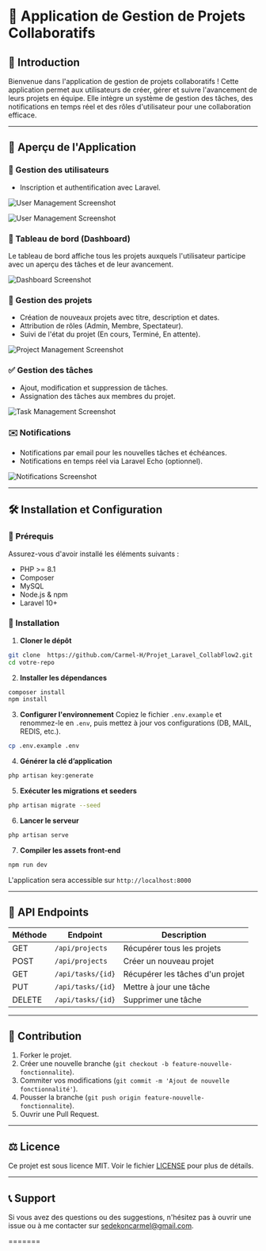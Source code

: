 
# 📌 Application de Gestion de Projets Collaboratifs

## 🚀 Introduction
Bienvenue dans l'application de gestion de projets collaboratifs ! Cette application permet aux utilisateurs de créer, gérer et suivre l'avancement de leurs projets en équipe. Elle intègre un système de gestion des tâches, des notifications en temps réel et des rôles d'utilisateur pour une collaboration efficace.

---

## 📸 Aperçu de l'Application

### 👥 Gestion des utilisateurs
- Inscription et authentification avec Laravel.

![User Management Screenshot](screenshots/inscription.png)

![User Management Screenshot](screenshots/auth.png)


### 🎯 Tableau de bord (Dashboard)
Le tableau de bord affiche tous les projets auxquels l'utilisateur participe avec un aperçu des tâches et de leur avancement.

![Dashboard Screenshot](screenshots/dashboard.png)

### 📁 Gestion des projets
- Création de nouveaux projets avec titre, description et dates.
- Attribution de rôles (Admin, Membre, Spectateur).
- Suivi de l'état du projet (En cours, Terminé, En attente).

![Project Management Screenshot](screenshots/projet.png)

### ✅ Gestion des tâches
- Ajout, modification et suppression de tâches.
- Assignation des tâches aux membres du projet.

![Task Management Screenshot](screenshots/Tache.png)


### ✉️ Notifications
- Notifications par email pour les nouvelles tâches et échéances.
- Notifications en temps réel via Laravel Echo (optionnel).

![Notifications Screenshot](screenshots/notif.png)

---

## 🛠️ Installation et Configuration

### 📌 Prérequis
Assurez-vous d'avoir installé les éléments suivants :
- PHP >= 8.1
- Composer
- MySQL
- Node.js & npm
- Laravel 10+

### 🚀 Installation
1. **Cloner le dépôt**
```bash
git clone  https://github.com/Carmel-H/Projet_Laravel_CollabFlow2.git
cd votre-repo
```

2. **Installer les dépendances**
```bash
composer install
npm install
```

3. **Configurer l'environnement**
Copiez le fichier `.env.example` et renommez-le en `.env`, puis mettez à jour vos configurations (DB, MAIL, REDIS, etc.).
```bash
cp .env.example .env
```

4. **Générer la clé d’application**
```bash
php artisan key:generate
```

5. **Exécuter les migrations et seeders**
```bash
php artisan migrate --seed
```

6. **Lancer le serveur**
```bash
php artisan serve
```

7. **Compiler les assets front-end**
```bash
npm run dev
```

L'application sera accessible sur `http://localhost:8000`

---

## 📜 API Endpoints
| Méthode | Endpoint | Description |
|---------|---------|-------------|
| GET | `/api/projects` | Récupérer tous les projets |
| POST | `/api/projects` | Créer un nouveau projet |
| GET | `/api/tasks/{id}` | Récupérer les tâches d'un projet |
| PUT | `/api/tasks/{id}` | Mettre à jour une tâche |
| DELETE | `/api/tasks/{id}` | Supprimer une tâche |

---

## 🤝 Contribution
1. Forker le projet.
2. Créer une nouvelle branche (`git checkout -b feature-nouvelle-fonctionnalite`).
3. Commiter vos modifications (`git commit -m 'Ajout de nouvelle fonctionnalité'`).
4. Pousser la branche (`git push origin feature-nouvelle-fonctionnalite`).
5. Ouvrir une Pull Request.

---

## ⚖️ Licence
Ce projet est sous licence MIT. Voir le fichier [LICENSE](LICENSE) pour plus de détails.

---

## 📞 Support
Si vous avez des questions ou des suggestions, n'hésitez pas à ouvrir une issue ou à me contacter sur sedekoncarmel@gmail.com.

=======
